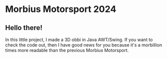 # Morbius Motorsport 2024

## Hello there!
In this little project, I made a 3D obbi in Java AWT/Swing.
If you want to check the code out, then I have good news for you because it's a morbillion times more readable than the previous Morbius Motorsport.
